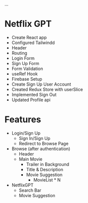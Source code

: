 ...

# Netflix GPT

- Create React app
- Configured Tailwindd
- Header
- Routing
- Login Form
- Sign Up Form
- Form Validation
- useRef Hook
- Firebase Setup
- Create Sign Up User Account
- Created Redux Store with userSlice
- Implemented Sign Out
- Updated Profile api

# Features

- Login/Sign Up
  - Sign In/Sign Up
  - Redirect to Browse Page
- Browse (after authentication)
  - Header
  - Main Movie
    - Trailer in Background
    - Title & Description
    - Movie Suggestion
      - MovieList \* N
- NetflixGPT
  - Search Bar
  - Movie Suggestion
